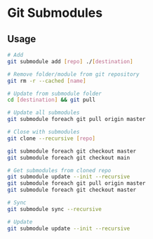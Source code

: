 # Git Submodules

## Usage

```sh
# Add
git submodule add [repo] ./[destination]

# Remove folder/module from git repository
git rm -r --cached [name]

# Update from submodule folder
cd [destination] && git pull

# Update all submodules
git submodule foreach git pull origin master

# Close with submodules
git clone --recursive [repo]

git submodule foreach git checkout master
git submodule foreach git checkout main

# Get submodules from cloned repo
git submodule update --init --recursive
git submodule foreach git pull origin master
git submodule foreach git checkout master

# Sync
git submodule sync --recursive

# Update
git submodule update --init --recursive
```

<!-- git clone --single-branch --branch <branchname> <remote-repo> -->

<!-- ## Issues

###

```log
fatal: No url found for submodule path '[name]' in .gitmodules
```

TODO -->
